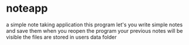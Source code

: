 # noteapp
a simple note taking application
this program let's you write simple notes and save them
when you reopen the program your previous notes will be visible
the files are stored in users data folder
